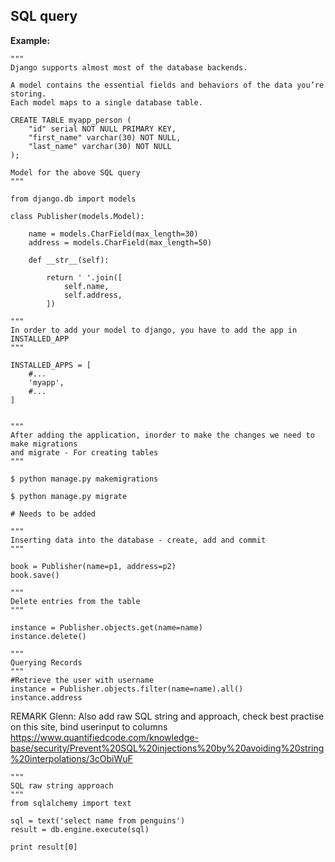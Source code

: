 SQL query
-------

**Example:**

    """
    Django supports almost most of the database backends.  

    A model contains the essential fields and behaviors of the data you’re storing.
    Each model maps to a single database table.

    CREATE TABLE myapp_person (
    	"id" serial NOT NULL PRIMARY KEY,
    	"first_name" varchar(30) NOT NULL,
    	"last_name" varchar(30) NOT NULL
	);

	Model for the above SQL query
	"""

	from django.db import models

	class Publisher(models.Model):

   		name = models.CharField(max_length=30)
   		address = models.CharField(max_length=50)

		def __str__(self):

    		return ' '.join([
        		self.name,
        		self.address,
    		])

    """
    In order to add your model to django, you have to add the app in INSTALLED_APP
    """

    INSTALLED_APPS = [
    	#...
    	'myapp',
    	#...
	]


	"""
	After adding the application, inorder to make the changes we need to make migrations
	and migrate - For creating tables 
	"""

	$ python manage.py makemigrations

	$ python manage.py migrate

	# Needs to be added

	"""
	Inserting data into the database - create, add and commit
	"""
	
	book = Publisher(name=p1, address=p2)
	book.save()

	"""
	Delete entries from the table
	"""
	
	instance = Publisher.objects.get(name=name)
	instance.delete()

	"""
	Querying Records
	"""
	#Retrieve the user with username
	instance = Publisher.objects.filter(name=name).all()
	instance.address

REMARK Glenn: Also add raw SQL string and approach, check best practise on this site, bind userinput to columns 
https://www.quantifiedcode.com/knowledge-base/security/Prevent%20SQL%20injections%20by%20avoiding%20string%20interpolations/3cObiWuF

	"""
	SQL raw string approach
	"""
	from sqlalchemy import text

	sql = text('select name from penguins')
	result = db.engine.execute(sql)

	print result[0]

